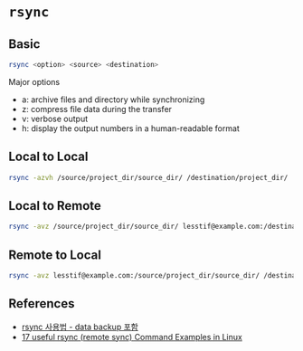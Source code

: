 # `rsync`

## Basic
```bash
rsync <option> <source> <destination> 
```
Major options
 - a: archive files and directory while synchronizing
 - z: compress file data during the transfer
 - v: verbose output
 - h: display the output numbers in a human-readable format

## Local to Local
```bash
rsync -azvh /source/project_dir/source_dir/ /destination/project_dir/
```

## Local to Remote
```bash
rsync -avz /source/project_dir/source_dir/ lesstif@example.com:/destination/project_dir/
```

## Remote to Local
```bash
rsync -avz lesstif@example.com:/source/project_dir/source_dir/ /destination/project_dir/
```

## References
- [rsync 사용법 - data backup 포함](https://www.lesstif.com/system-admin/rsync-data-backup-12943658.html)
- [17 useful rsync (remote sync) Command Examples in Linux](https://www.linuxtechi.com/rsync-command-examples-linux/)
